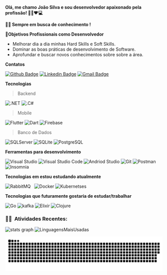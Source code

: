 **Olá, me chamo João Silva e sou desenvolvedor apaixonado pela profissão! 👨‍💻:heart:💻**

**👨‍🎓 Sempre em busca de conhecimento !**

**🚀Objetivos Profissionais  como Desenvolvedor**
* Melhorar dia a dia minhas Hard Skills e Soft Skills.
* Dominar as boas práticas de desenvolvimento de Software.
* Aprofundar e buscar novos conhecimentos sobre sobre a área.

**Contatos**

[![Github Badge](https://img.shields.io/badge/-Github-000?style=flat&logo=Github&logoColor=white&link=https://github.com/JoaoNascSilva)](https://github.com/JoaoNascSilva)
[![Linkedin Badge](https://img.shields.io/badge/-LinkedIn-blue?style=flat&logo=Linkedin&logoColor=white&link=https://www.linkedin.com/in/jo%C3%A3o-antonio-nascimento-da-silva-120a4517a/)](https://www.linkedin.com/in/jo%C3%A3o-antonio-nascimento-da-silva-120a4517a/)
[![Gmail Badge](https://img.shields.io/badge/-Gmail-333333?style=flat-square&logo=Gmail&logoColor=red&link=mailto:joao.antonio.89@gmail.com)](mailto:joao.antnoio.89@gmail.com)


**Tecnologias**
> Backend

![.NET](https://img.shields.io/badge/.NET-5C2D91?style=flat&logo=.net&logoColor=white)
![.C#](https://img.shields.io/badge/C%23-5C2D91?style=flat&logo=c-sharp&logoColor=white)

> Mobile

![Flutter](https://img.shields.io/badge/Flutter-02569B?style=flat&logo=flutter&logoColor=white)
![Dart](https://img.shields.io/badge/Dart-0175C2?style=flat&logo=dart&logoColor=white)
![Firebase](https://img.shields.io/badge/Firebase-F29D0C?style=flat&logo=firebase&logoColor=white)
> Banco de Dados

![SQLServer](https://img.shields.io/badge/-SQLServer-333333?style=flat&logo=microsoftsqlserver)
![SQLite](https://img.shields.io/badge/SQLite-07405E?style=flat&logo=sqlite&logoColor=white)
![PostgreSQL](https://img.shields.io/badge/PostgreSQL-316192?style=flat&logo=postgresql&logoColor=white)


**Ferramentas para desenvolvimento**

![Visual Studio](https://img.shields.io/badge/Visual_Studio-5C2D91?style=flat&logo=visual%20studio&logoColor=white)
![Visual Studio Code](https://img.shields.io/badge/Visual_Studio_Code-0078D4?style=flat&logo=visual%20studio%20code&logoColor=white)
![Andriod Studio](https://img.shields.io/badge/Android_Studio-3DDC84?style=flat&logo=android-studio&logoColor=white)
![Git](https://img.shields.io/badge/Git-E34F26?style=flat&logo=git&logoColor=white)
![Postman](https://img.shields.io/badge/-Postman-333333?style=flat&logo=postman)
![Insomnia](https://img.shields.io/badge/-Insomnia-6B00DB?style=flat&logo=Insomnia)

**Tecnologias em estou estudando atualmente**

![RabbitMQ](https://img.shields.io/badge/RabbitMQ-F76300?style=flat&logo=rabbitmq&logoColor=white)
![]()
![]()
![Docker](https://img.shields.io/badge/Docker-2496ED?style=flat&logo=docker&logoColor=white)
![Kubernetses](https://img.shields.io/badge/Kubernetes-326DE6?style=flat&logo=kubernetes&logoColor=white)

  <!--<code> <img src="https://seeklogo.com/images/T/typescript-logo-B29A3F462D-seeklogo.com.png" alt="TypeScript" width="40" height="40"/></code>&nbsp; -->
  <!--<code> <img src="https://angular.io/assets/images/logos/angular/angular.svg" alt="Angular" width="40" height="40"/></code>&nbsp;-->
  <!--<code> <img src="https://seeklogo.com/images/H/html5-logo-EF92D240D7-seeklogo.com.png" alt="HTML" width="40" height="40"></code>&nbsp;-->
  <!--<code> <img src="https://seeklogo.com/images/C/css-3-logo-AF06D75231-seeklogo.com.png" alt="CSS" width="40" height="40"/></code>&nbsp;-->
</p>


**Tecnologias que futuramente gostaria de estudar/trabalhar**

![Go](https://img.shields.io/badge/Go-00ADD8?style=flat&logo=go&logoColor=white)
![kafka](https://img.shields.io/badge/Apache_Kafka-231F20?style=flat&logo=apache-kafka&logoColor=white)
![Elixir](https://img.shields.io/badge/Elixir-4B275F?style=flat&logo=elixir&logoColor=white)
![Clojure](https://img.shields.io/badge/Clojure-60AB30?style=flat&logo=clojure&logoColor=white)

<h3> 👨‍💻 &nbsp;Atividades Recentes: </h3>
<div align="left">
  <img src= "https://github-readme-stats.vercel.app/api?username=JoaoNascSilva&show_icons=true&theme=dracula" height="150" alt="stats graph">
  <img src="https://github-readme-stats.vercel.app/api/top-langs/?username=JoaoNascSilva&layout=compact&hide=html&theme=dracula" height="150" alt="LinguagensMaisUsadas" />
<div/>
  

![Snake animation](https://github.com/joaonascsilva/joaonascsilva/blob/output/github-contribution-grid-snake.svg)

<!--![Visitors](http://estruyf-github.azurewebsites.net/api/VisitorHit?user=JoaoNascSilva&repo=JoaoNascSilva&countColor=%232E8B57)-->
<!--
**JoaoNascSilva/JoaoNascSilva** is a ✨ _special_ ✨ repository because its `README.md` (this file) appears on your GitHub profile.
Here are some ideas to get you started:

- 🔭 I’m currently working on ...
- 🌱 I’m currently learning ...
- 👯 I’m looking to collaborate on ...
- 🤔 I’m looking for help with ...
- 💬 Ask me about ...
- 📫 How to reach me: ...
- 😄 Pronouns: ...
- ⚡ Fun fact: ...
-->
